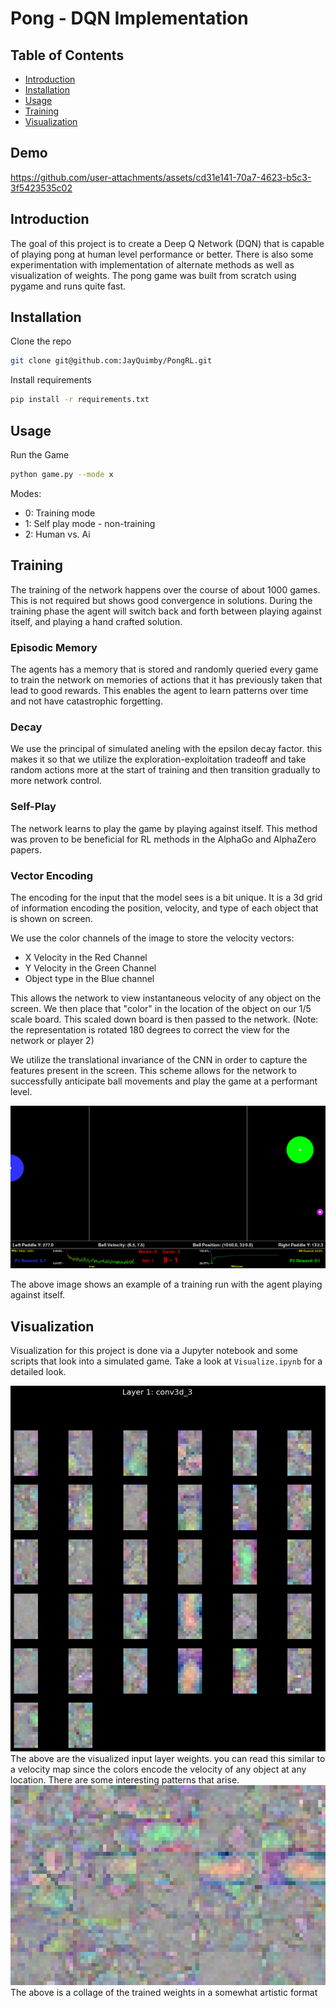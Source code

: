 # Pong - DQN Implementation

## Table of Contents
- [Introduction](#introduction)
- [Installation](#installation)
- [Usage](#usage)
- [Training](#training)
- [Visualization](#Visualization)

## Demo
https://github.com/user-attachments/assets/cd31e141-70a7-4623-b5c3-3f5423535c02

## Introduction

The goal of this project is to create a Deep Q Network (DQN) that is capable of playing pong at human level performance or better. There is also some experimentation with implementation of alternate methods as well as visualization of weights. The pong game was built from scratch using pygame and runs quite fast. 

## Installation
Clone the repo
```bash
git clone git@github.com:JayQuimby/PongRL.git
```

Install requirements
```bash
pip install -r requirements.txt
```

## Usage

Run the Game

```bash
python game.py --mode x
```

Modes:
- 0: Training mode
- 1: Self play mode - non-training
- 2: Human vs. Ai

## Training
The training of the network happens over the course of about 1000 games. This is not required but shows good convergence in solutions. During the training phase the agent will switch back and forth between playing against itself, and playing a hand crafted solution.

### Episodic Memory
The agents has a memory that is stored and randomly queried every game to train the network on memories of actions that it has previously taken that lead to good rewards. This enables the agent to learn patterns over time and not have catastrophic forgetting.

### Decay
We use the principal of simulated aneling with the epsilon decay factor. this makes it so that we utilize the exploration-exploitation tradeoff and take random actions more at the start of training and then transition gradually to more network control.

### Self-Play
The network learns to play the game by playing against itself. This method was proven to be beneficial for RL methods in the AlphaGo and AlphaZero papers. 

### Vector Encoding
The encoding for the input that the model sees is a bit unique. It is a 3d grid of information encoding the position, velocity, and type of each object that is shown on screen. 

We use the color channels of the image to store the velocity vectors:
- X Velocity in the Red Channel
- Y Velocity in the Green Channel
- Object type in the Blue channel

This allows the network to view instantaneous velocity of any object on the screen. We then place that "color" in the location of the object on our 1/5 scale board. This scaled down board is then passed to the network. (Note: the representation is rotated 180 degrees to correct the view for the network or player 2)

We utilize the translational invariance of the CNN in order to capture the features present in the screen. This scheme allows for the network to successfully anticipate ball movements and play the game at a performant level. 


<div align="center">
  <img src="assets/Training.png" alt="Centered Image" width="700"/>
</div>

The above image shows an example of a training run with the agent playing against itself.

## Visualization

Visualization for this project is done via a Jupyter notebook and some scripts that look into a simulated game. Take a look at `Visualize.ipynb` for a detailed look.

<div align="center">
  <img src="assets/layer.png" alt="Centered Image" width="auto"/>
</div>
The above are the visualized input layer weights. you can read this similar to a velocity map since the colors encode the velocity of any object at any location. There are some interesting patterns that arise.


<div align="center">
  <img src="assets/colage.png" alt="Centered Image" width="auto"/>
</div>
The above is a collage of the trained weights in a somewhat artistic format
